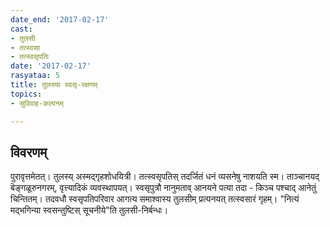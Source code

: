 ```yaml
---
date_end: '2017-02-17'
cast:
- तुलसी
- तत्स्वसा
- तत्स्वसृपतिः
date: '2017-02-17'
rasyataa: 5
title: तुलस्या स्वसृ-रक्षणम्
topics:
- सुविवाह-कल्पनम्

---
```


## विवरणम्
पुरावृत्तमेतत्। तुलस्य् अस्मद्गृहशोधयित्री।
तत्स्वसृपतिस् तदर्जितं धनं व्यसनेषु नाशयति स्म। ताञ्चानयद् बॆङ्गळूरुनगरम्, वृत्त्यादिकं व्यवस्थापयत्। स्वसृपुत्रौ नानुमताव् आनयने पत्या तदा - किञ्च पश्चाद् आनेतुं चिन्तितम्। तदवधौ स्वसृपतिपरिवार आगत्य समाश्वास्य तुलसीम् प्रत्यनयत् तत्स्वसारं गृहम्। "नित्यं मद्भगिन्या‌ स्वसन्तुष्टिस् सूचनीये"ति तुलसी-निर्बन्धः।

